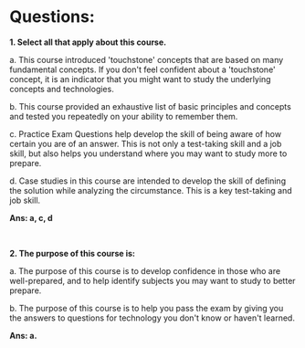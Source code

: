 # Questions:

**1. Select all that apply about this course.**

a. This course introduced 'touchstone' concepts that are based on many fundamental concepts. If you don't feel confident about a 'touchstone' concept, it is an indicator that you might want to study the underlying concepts and technologies.

b. This course provided an exhaustive list of basic principles and concepts and tested you repeatedly on your ability to remember them.

c. Practice Exam Questions help develop the skill of being aware of how certain you are of an answer. This is not only a test-taking skill and a job skill, but also helps you understand where you may want to study more to prepare.

d. Case studies in this course are intended to develop the skill of defining the solution while analyzing the circumstance. This is a key test-taking and job skill.

**Ans: a, c, d**

<br/>

**2. The purpose of this course is:**

a. The purpose of this course is to develop confidence in those who are well-prepared, and to help identify subjects you may want to study to better prepare.

b. The purpose of this course is to help you pass the exam by giving you the answers to questions for technology you don't know or haven't learned.

**Ans: a.**



